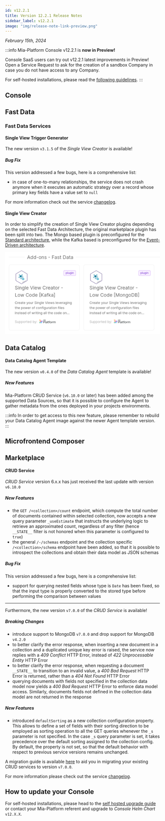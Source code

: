 ```yaml
---
id: v12.2.1
title: Version 12.2.1 Release Notes
sidebar_label: v12.2.1
image: "img/release-note-link-preview.png"
---
```


_February 15th, 2024_


:::info
Mia-Platform Console v12.2.1 is **now in Preview!**

Console SaaS users can try out v12.2.1 latest improvements in Preview! Open a Service Request to ask for the creation of a sandbox Company in case you do not have access to any Company.

For self-hosted installations, please read the [following guidelines](#how-to-update-your-console).
:::

## Console

## Fast Data

### Fast Data Services

#### Single View Trigger Generator

The new version `v3.1.5` of the _Single View Creator_ is available!

##### Bug Fix

This version addressed a few bugs, here is a comprehensive list:

* in case of one-to-many relationships, the service does not crash anymore when it executes an automatic strategy over a record whose primary key fields have a value set to `null`

For more information check out the service [changelog](/runtime_suite/single-view-trigger-generator/changelog.md).

#### Single View Creator

In order to simplify the creation of Single View Creator plugins depending on the selected Fast Data Architecture, the original marketplace plugin has been split into two. The Mongo based plugin is preconfigured for the [Standard architecture](/fast_data/architecture.md#standard-architecture), while the Kafka based is preconfigured for the [Event-Driven architecture](/fast_data/architecture.md#event-driven-architecture).

![Single View Creator Marketplace](./img/v12.2.1/svc-marketplace.png)

## Data Catalog

#### Data Catalog Agent Template

The new version `v0.4.0` of the _Data Catalog Agent_ template is available!

##### New Features

Mia-Platform CRUD Service (`v6.10.0` or later) has been added among the supported Data Sources, so that it is possible to configure the Agent to gather metadata from the ones deployed in your projects environments.

:::info
In order to get access to this new feature, please remember to rebuild your Data Catalog Agent image against the newer Agent template version.
:::

## Microfrontend Composer

## Marketplace

#### CRUD Service

_CRUD Service_ version 6.x.x has just received the last update with version `v6.10.0`

##### New Features

- the `GET /<collection>/count` endpoint, which compute the total number of documents contained within selected collection, now accepts a new query parameter `_useEstimate` that instructs the underlying logic to retrieve an approximated count, regardless of any filter (hence `__STATE__` filter is not honored when this parameter is configured to `true`)
- the general `/-/schemas` endpoint and the collection specific `/<collection>/schema` endpoint have been added, so that it is possible to introspect the collections and obtain their data model as JSON schemas

##### Bug Fix

This version addressed a few bugs, here is a comprehensive list:

* support for querying nested fields whose type is `Date` has been fixed, so that the input type is properly converted to the stored type before performing the comparison between values

---

Furthermore, the new version `v7.0.0` of the _CRUD Service_ is available!

##### Breaking Changes

- introduce support to MongoDB `v7.0.0` and drop support for MongoDB `v4.2.0`
- to better clarify the error response, when inserting a new document in a collection and a duplicated unique key error is raised, the service now replies with a _409 Conflict_ HTTP Error, instead of _422 Unprocessable Entity_ HTTP Error
- to better clarify the error response, when requesting a document `__STATE__` to transition to an invalid value, a _400 Bad Request_ HTTP Error is returned, rather than a _404 Not Found_ HTTP Error
- querying documents with fields not specified in the collection data model now yields a _400 Bad Request_ HTTP Error to enforce data model access. Similarly, documents fields not defined in the collection data model are not returned in the response

##### New Features

- introduced `defaultSorting` as a new collection configuration property. This allows to define a set of fields with their sorting direction to be employed as sorting operation to all the GET queries whenever the `_s` parameter is not specified. In the case `_s` query parameter is set, it takes precedence over the default sorting assigned to the collection config.
By default, the property is not set, so that the default behavior with respect to previous service versions remains unchanged.

A migration guide is available [here](/runtime_suite/crud-service/guides/10_migration-guide-v7.md) to aid you in migrating your existing CRUD services to version `v7.0.0`.

For more information please check out the service [changelog](/runtime_suite/crud-service/changelog.md).

## How to update your Console

For self-hosted installations, please head to the [self hosted upgrade guide](/infrastructure/self-hosted/installation-chart/100-how-to-upgrade.md#v12---version-upgrades) or contact your Mia-Platform referent and upgrade to _Console Helm Chart_ `v12.X.X`.
